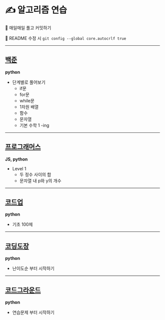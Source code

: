 # ✍ 알고리즘 연습

📌 매일매일 풀고 커밋하기

📌 README 수정 시 `git config --global core.autocrlf true`

---

## [백준](https://www.acmicpc.net/)

**python**

- 단계별로 풀어보기
  - if문
  - for문
  - while문
  - 1차원 배열
  - 함수
  - 문자열
  - 기본 수학 1 -ing

---

## [프로그래머스](https://programmers.co.kr/learn/challenges?tab=all_challenges)

**JS, python**

- Level 1
  - 두 정수 사이의 합
  - 문자열 내 p와 y의 개수

---

## [코드업](https://codeup.kr/problemsetsol.php?psid=23)

**python**

- 기초 100제

---

## [코딩도장](https://codingdojang.com/list/1?sort=level&sort_order=fw)

**python**

- 난이도순 부터 시작하기

---

## [코드그라운드](https://www.codeground.org/practice)

**python**

- 연습문제 부터 시작하기
